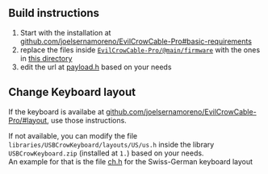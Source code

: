 ## Build instructions

1. Start with the installation at [github.com/joelsernamoreno/EvilCrowCable-Pro#basic-requirements](https://github.com/joelsernamoreno/EvilCrowCable-Pro?tab=readme-ov-file#basic-requirements)
2. replace the files inside [`EvilCrowCable-Pro/@main/firmware`](https://github.com/joelsernamoreno/EvilCrowCable-Pro/tree/main/firmware) with the ones in [this directory](/evil_crow_cable)
3. edit the url at [payload.h](payload.h#L50) based on your needs


## Change Keyboard layout

If the keyboard is availabe at [github.com/joelsernamoreno/EvilCrowCable-Pro/#layout](https://github.com/joelsernamoreno/EvilCrowCable-Pro/tree/main?tab=readme-ov-file#layouts), use those instructions.

If not available, you can modify the file `libraries/USBCrowKeyboard/layouts/US/us.h` inside the library `USBCrowKeyboard.zip` (installed at `1.`) based on your needs. \
An example for that is the file [ch.h](/files/ch.h) for the Swiss-German keyboard layout
